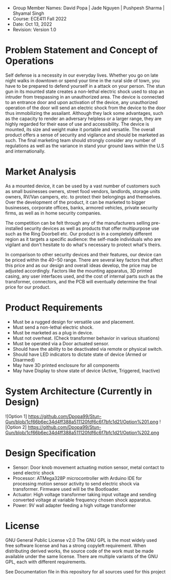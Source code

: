 * Group Member Names: David Popa | Jade Nguyen | Pushpesh Sharma | Shyamal Singh
* Course: ECE411 Fall 2022
* Date: Oct 13, 2022
* Revision: Version 1.0

# Problem Statement and Concept of Operations
Self defense is a necessity in our everyday lives. Whether you go on late night walks in downtown or spend your time in the rural side of town, you have to be prepared to defend yourself in a attack on your person. The stun gun in its mounted state creates a non-lethal electric shock used to stop an intruder from trespassing in an unauthorized area. The device is connected to an entrance door and upon activation of the device, any unauthorized operation of the door will send an electric shock from the device to the door thus immobilizing the assailant. Although they lack some advantages, such as the capacity to render an adversary helpless or a larger range, they are highly regarded for their ease of use and accessibility. The device is mounted, its size and weight make it portable and versatile. The overall product offers a sense of security and vigilance and should be marketed as such. The final marketing team should strongly consider any number of regulations as well as the variance in stand your ground laws within the U.S and internationally. 

# Market Analysis 
As a mounted device, it can be used by a vast number of customers such as small businesses owners, street food vendors, landlords, storage units owners, RV/Van campers, etc. to protect their belongings and themselves.
Over the development of the product, it can be marketed to bigger businesses, corporate offices, banks, armored vehicles, private security firms, as well as in home security companies. 

The competition can be felt through any of the manufacturers selling pre-installed security devices as well as products that offer multipurpose use such as the Ring Doorbell etc. Our product is in a completely different region as it targets a specific audience: the self-made individuals who are vigilant and don't hesitate to do what's necessary to protect what's theirs. 
	
In comparison to other security devices and their features, our device can be priced within the $40-$50 range. There are several key factors that affect this price and as our design and overall ideas develop, the price may be adjusted accordingly. Factors like the mounting apparatus, 3D printed casing, any user interfaces used, and the cost of internal parts such as the transformer, connectors, and the PCB will eventually determine the final price for our product. 

# Product Requirements
* Must be a rugged design for versatile use and placement.
* Must send a non-lethal electric shock.
* Must be marketed as a plug in device. 
* Must not overheat. (Check transformer behavior in various situations)
* Must be operated via a Door actuated sensor. 
* Should have the ability to be deactivated via remote or physical switch. 
* Should have LED indicators to dictate state of device (Armed or Disarmed)
* May have 3D printed enclosure for all components
* May have Display to show state of device (Active, Triggered, Inactive)

# System Architecture (Currently in Design)
![Option 1] https://github.com/Dpopa99/Stun-Gun/blob/1cf66b6ec34d4ff388a511120fdf6c6f7bfc1d21/Option%201.png
![Option 2] https://github.com/Dpopa99/Stun-Gun/blob/1cf66b6ec34d4ff388a511120fdf6c6f7bfc1d21/Option%202.png

# Design Specification
* Sensor: Door knob movement actuating motion sensor, metal contact to send electric shock
* Processor: ATMega328P microcontroller with Arduino IDE for processing motion sensor activity to send electric shock via transformer. Firmware used will be the Bootloader.  
* Actuator: High voltage transformer taking input voltage and sending converted voltage at variable frequency chosen shock apparatus. 
* Power: 9V wall adapter feeding a high voltage transformer 

# License
GNU General Public License v2.0
The GNU GPL is the most widely used free software license and has a strong copyleft requirement. When distributing derived works, the source code of the work must be made available under the same license. There are multiple variants of the GNU GPL, each with different requirements.

See Documentation file in this repository for all sources used for this project
